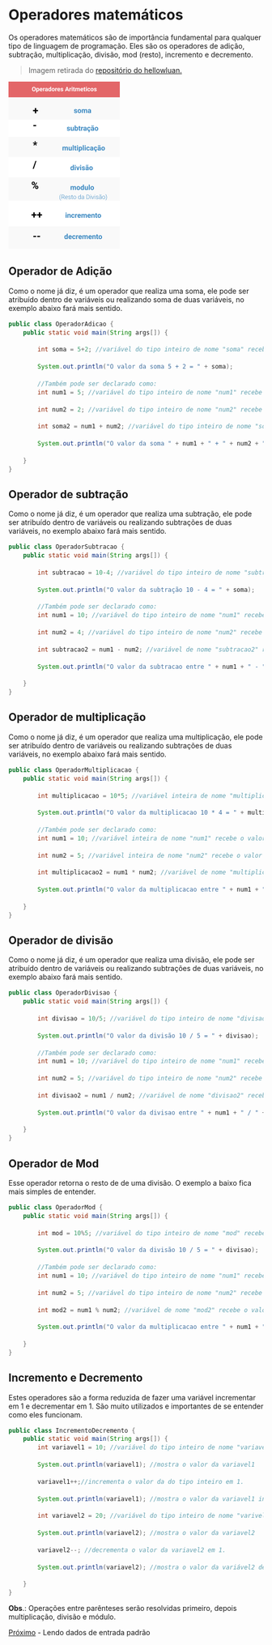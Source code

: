 <h1>Operadores matemáticos</h1>
Os operadores matemáticos são de importância fundamental para qualquer tipo de linguagem de programação. Eles são os operadores de adição, subtração, multiplicação, divisão, mod (resto), incremento e decremento.

>Imagem retirada do <a href="https://github.com/hellowluan/java-basico" target="_blank"> repositório do hellowluan.

<img src="../img/OperadoresMatematicos.png"></a>

<h2> Operador de Adição </h2>
Como o nome já diz, é um operador que realiza uma soma, ele pode ser atribuído dentro de variáveis ou realizando soma de duas variáveis, no exemplo abaixo fará mais sentido.

```java
public class OperadorAdicao {
    public static void main(String args[]) {

        int soma = 5+2; //variável do tipo inteiro de nome "soma" recebe o valor da soma entre 5 e 2;

        System.out.println("O valor da soma 5 + 2 = " + soma);

        //Também pode ser declarado como:
        int num1 = 5; //variável do tipo inteiro de nome "num1" recebe o valor de 5.

        int num2 = 2; //variável do tipo inteiro de nome "num2" recebe o valor de 2.

        int soma2 = num1 + num2; //variável do tipo inteiro de nome "soma2" recebe o valor da soma entre as variáveis de nome "num1" e "num2"

        System.out.println("O valor da soma " + num1 + " + " + num2 + " = " + soma2);

    }
}
```

<h2> Operador de subtração </h2>

Como o nome já diz, é um operador que realiza uma subtração, ele pode ser atribuído dentro de variáveis ou realizando subtrações de duas variáveis, no exemplo abaixo fará mais sentido.

```java
public class OperadorSubtracao {
    public static void main(String args[]) {

        int subtracao = 10-4; //variável do tipo inteiro de nome "subtracao" recebe o valor da subtração entre 10 e 4;

        System.out.println("O valor da subtração 10 - 4 = " + soma);

        //Também pode ser declarado como:
        int num1 = 10; //variável do tipo inteiro de nome "num1" recebe o valor de 10.

        int num2 = 4; //variável do tipo inteiro de nome "num2" recebe o valor de 4.

        int subtracao2 = num1 - num2; //variável de nome "subtracao2" recebe o valor da subtração entre as variáveis de nome "num1" e "num2"

        System.out.println("O valor da subtracao entre " + num1 + " - " + num2 + " = " + subtracao2);

    }
}
```

<h2> Operador de multiplicação </h2>

Como o nome já diz, é um operador que realiza uma multiplicação, ele pode ser atribuído dentro de variáveis ou realizando subtrações de duas variáveis, no exemplo abaixo fará mais sentido.

```java
public class OperadorMultiplicacao {
    public static void main(String args[]) {

        int multiplicacao = 10*5; //variável inteira de nome "multiplicacao" recebe o valor da multiplicação entre 10 e 5;

        System.out.println("O valor da multiplicacao 10 * 4 = " + multiplicacao);

        //Também pode ser declarado como:
        int num1 = 10; //variável inteira de nome "num1" recebe o valor de 10.

        int num2 = 5; //variável inteira de nome "num2" recebe o valor de 5.

        int multiplicacao2 = num1 * num2; //variável de nome "multiplicacao2" recebe o valor da multiplicacao entre as variáveis de nome "num1" e "num2"

        System.out.println("O valor da multiplicacao entre " + num1 + " * " + num2 + " = " + multiplicacao2);

    }
}
```

<h2> Operador de divisão </h2>

Como o nome já diz, é um operador que realiza uma divisão, ele pode ser atribuído dentro de variáveis ou realizando subtrações de duas variáveis, no exemplo abaixo fará mais sentido.

```java
public class OperadorDivisao {
    public static void main(String args[]) {

        int divisao = 10/5; //variável do tipo inteiro de nome "divisao" recebe o valor da divisão entre 10 e 5;

        System.out.println("O valor da divisão 10 / 5 = " + divisao);

        //Também pode ser declarado como:
        int num1 = 10; //variável do tipo inteiro de nome "num1" recebe o valor de 10.

        int num2 = 5; //variável do tipo inteiro de nome "num2" recebe o valor de 5.

        int divisao2 = num1 / num2; //variável de nome "divisao2" recebe o valor da divisao entre as variáveis de nome "num1" e "num2"

        System.out.println("O valor da divisao entre " + num1 + " / " + num2 + " = " + divisao2);

    }
}
```



<h2> Operador de Mod </h2>

Esse operador retorna o resto de de uma divisão. O exemplo a baixo fica mais simples de entender.

```java
public class OperadorMod {
    public static void main(String args[]) {

        int mod = 10%5; //variável do tipo inteiro de nome "mod" recebe o valor do resto da divisão entre 10 e 5;

        System.out.println("O valor da divisão 10 / 5 = " + divisao);

        //Também pode ser declarado como:
        int num1 = 10; //variável do tipo inteiro de nome "num1" recebe o valor de 10.

        int num2 = 5; //variável do tipo inteiro de nome "num2" recebe o valor de 5.

        int mod2 = num1 % num2; //variável de nome "mod2" recebe o valor do resto da divisão entre as variáveis de nome "num1" e "num2"

        System.out.println("O valor da multiplicacao entre " + num1 + " * " + num2 + " = " + mod2);

    }
}
```

<h2> Incremento e Decremento </h2>
Estes operadores são a forma reduzida de fazer uma variável incrementar em 1 e decrementar em 1. São muito utilizados e importantes de se entender como eles funcionam.

```java
public class IncrementoDecremento {
    public static void main(String args[]) {
        int variavel1 = 10; //variável do tipo inteiro de nome "variavel1" recebe o valor 10.
    
        System.out.println(variavel1); //mostra o valor da variavel1

        variavel1++;//incrementa o valor da do tipo inteiro em 1.

        System.out.println(variavel1); //mostra o valor da variavel1 incrementada

        int variavel2 = 20; //variável do tipo inteiro de nome "varivel2" recebe o valor de 20.

        System.out.println(variavel2); //mostra o valor da variavel2

        variavel2--; //decrementa o valor da variavel2 em 1.

        System.out.println(variavel2); //mostra o valor da variável2 decrementada.
 
    }
}
```

**Obs**.: Operações entre parênteses serão resolvidas primeiro, depois  multiplicação, divisão e módulo.

[Próximo](./06-LendoDadosDaEntradaPadrao.md) - Lendo dados de entrada padrão